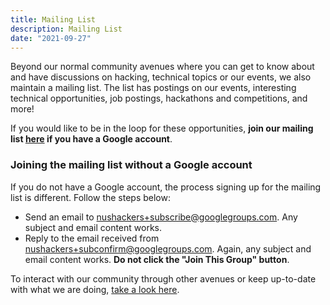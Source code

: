 ```yaml
---
title: Mailing List
description: Mailing List
date: "2021-09-27"
---
```


Beyond our normal community avenues where you can get to know about and have discussions on hacking, technical topics or our events, we also maintain a mailing list. The list has postings on our events, interesting technical opportunities, job postings, hackathons and competitions, and more! 

If you would like to be in the loop for these opportunities, **join our mailing list [here](https://groups.google.com/forum/?fromgroups#!forum/nushackers) if you have a Google account**.

### Joining the mailing list without a Google account

If you do not have a Google account, the process signing up for the mailing list is different. Follow the steps below:

* Send an email to [nushackers+subscribe@googlegroups.com](mailto:nushackers+subscribe@googlegroups.com). Any subject and email content works.
* Reply to the email received from [nushackers+subconfirm@googlegroups.com](mailto:nushackers+subconfirm@googlegroups.com). Again, any subject and email content works. **Do not click the "Join This Group" button**.

To interact with our community through other avenues or keep up-to-date with what we are doing, [take a look here](http://localhost:1313/community/).
